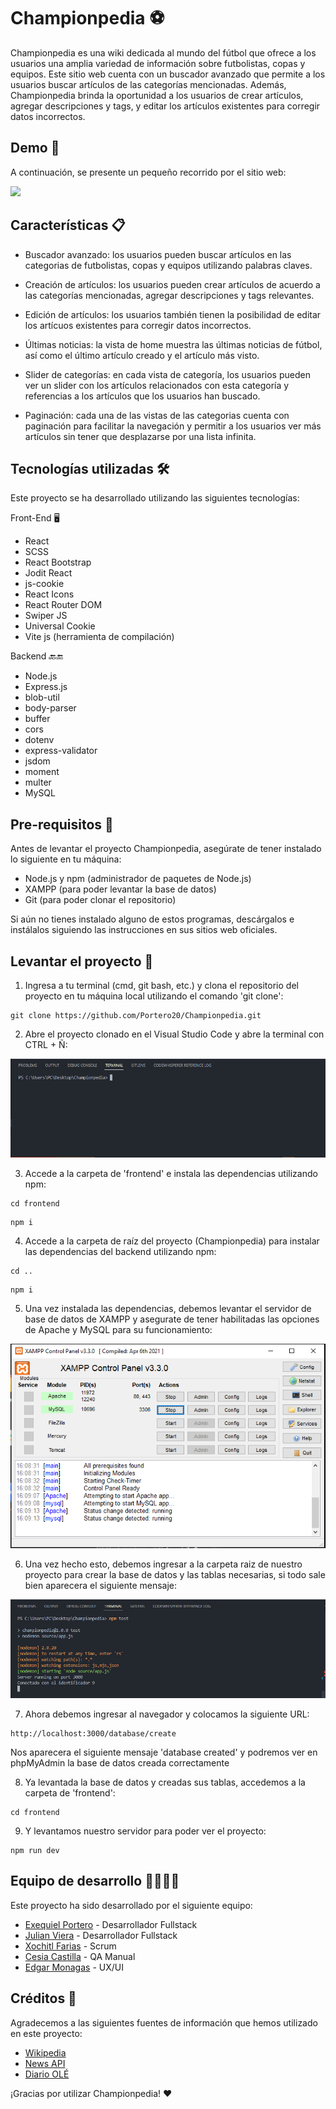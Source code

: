 # Championpedia ⚽

Championpedia es una wiki dedicada al mundo del fútbol que ofrece a los usuarios una amplia variedad de información sobre futbolistas, copas y equipos. Este sitio web cuenta con un buscador avanzado que permite a los usuarios buscar artículos de las categorías mencionadas. Además, Championpedia brinda la oportunidad a los usuarios de crear artículos, agregar descripciones y tags, y editar los artículos existentes para corregir datos incorrectos.


## Demo 🎥

A continuación, se presente un pequeño recorrido por el sitio web:

![](./img/../Frontend/src/img/readme/recorrido-sitio%20(1).gif)


## Características 📋

- Buscador avanzado: los usuarios pueden buscar artículos en las categorias de futbolistas, copas y equipos utilizando palabras claves.
  
- Creación de artículos: los usuarios pueden crear artículos de acuerdo a las categorías mencionadas, agregar descripciones y tags relevantes.
  
- Edición de artículos: los usuarios también tienen la posibilidad de editar los artícuos existentes para corregir datos incorrectos.

- Últimas noticias: la vista de home muestra las últimas noticias de fútbol, así como el último artículo creado y el artículo más visto.

- Slider de categorías: en cada vista de categoría, los usuarios pueden ver un slider con los artículos relacionados con esta categoría y referencias a los artículos que los usuarios han buscado.

- Paginación: cada una de las vistas de las categorias cuenta con paginación para facilitar la navegación y permitir a los usuarios ver más artículos sin tener que desplazarse por una lista infinita.

## Tecnologías utilizadas 🛠️

Este proyecto se ha desarrollado utilizando las siguientes tecnologías:

Front-End 🖥️

- React
- SCSS
- React Bootstrap
- Jodit React
- js-cookie
- React Icons
- React Router DOM
- Swiper JS
- Universal Cookie
- Vite js (herramienta de compilación)

Backend 🔙🔚

- Node.js
- Express.js
- blob-util
- body-parser
- buffer
- cors
- dotenv
- express-validator
- jsdom
- moment
- multer
- MySQL

## Pre-requisitos 🔧

Antes de levantar el proyecto Championpedia, asegúrate de tener instalado lo siguiente en tu máquina:

- Node.js y npm (administrador de paquetes de Node.js)
- XAMPP (para poder levantar la base de datos)
- Git (para poder clonar el repositorio)

Si aún no tienes instalado alguno de estos programas, descárgalos e instálalos siguiendo las instrucciones en sus sitios web oficiales.


## Levantar el proyecto 🚀

1. Ingresa a tu terminal (cmd, git bash, etc.) y clona el repositorio del proyecto en tu máquina local utilizando el comando 'git clone':

```
git clone https://github.com/Portero20/Championpedia.git
```

2. Abre el proyecto clonado en el Visual Studio Code y abre la terminal con CTRL + Ñ:

![](./img/../Frontend/src/img/readme/terminal-visual.png)


3. Accede a la carpeta de 'frontend' e instala las dependencias utilizando npm:

```
cd frontend
```
```
npm i
```


4. Accede a la carpeta de raíz del proyecto (Championpedia) para instalar las dependencias del backend utilizando npm:

```
cd ..
```
```
npm i
```


5. Una vez instalada las dependencias, debemos levantar el servidor de base de datos de XAMPP y asegurate de tener habilitadas las opciones de Apache y MySQL para su funcionamiento:


![](./img/../Frontend/src/img/readme/xampp.png)


6. Una vez hecho esto, debemos ingresar a la carpeta raiz de nuestro proyecto para crear la base de datos y las tablas necesarias, si todo sale bien aparecera el siguiente mensaje:

![](./img/../Frontend/src/img/readme/npm-test.png)

7. Ahora debemos ingresar al navegador y colocamos la siguiente URL:

```
http://localhost:3000/database/create
```

Nos aparecera el siguiente mensaje 'database created' y podremos ver en phpMyAdmin la base de datos creada correctamente

8. Ya levantada la base de datos y creadas sus tablas, accedemos a la carpeta de 'frontend':

```
cd frontend
```

9. Y levantamos nuestro servidor para poder ver el proyecto:

```
npm run dev
```

## Equipo de desarrollo 👨‍🔧👩‍🔧

Este proyecto ha sido desarrollado por el siguiente equipo:

- [Exequiel Portero](https://www.linkedin.com/in/exequiel-portero/) - Desarrollador Fullstack
- [Julian Viera](https://www.linkedin.com/in/julian-viera/) - Desarrollador Fullstack
- [Xochitl Farias](https://www.linkedin.com/in/xfarias-scrum-master/) - Scrum
- [Cesia Castilla](https://www.linkedin.com/in/cesia-castilla/) - QA Manual
- [Edgar Monagas](https://www.linkedin.com/in/edmonagas/) - UX/UI


## Créditos 📖

Agradecemos a las siguientes fuentes de información que hemos utilizado en este proyecto:

- [Wikipedia](https://es.wikipedia.org/wiki/Wikipedia:Portada)
- [News API](https://newsapi.org/)
- [Diario OLÉ](https://www.ole.com.ar/)
  

¡Gracias por utilizar Championpedia! ❤️